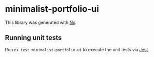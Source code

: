 # minimalist-portfolio-ui

This library was generated with [Nx](https://nx.dev).

## Running unit tests

Run `nx test minimalist-portfolio-ui` to execute the unit tests via [Jest](https://jestjs.io).
